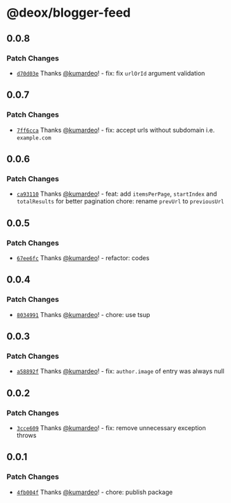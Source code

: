 # @deox/blogger-feed

## 0.0.8

### Patch Changes

- [`d70d03e`](https://github.com/kumardeo/deox/commit/d70d03ef9826317ba2200689de67c5850a91b423) Thanks [@kumardeo](https://github.com/kumardeo)! - fix: fix `urlOrId` argument validation

## 0.0.7

### Patch Changes

- [`7ff6cca`](https://github.com/kumardeo/deox/commit/7ff6cca913d5fc953f49056d81da80273e734d5c) Thanks [@kumardeo](https://github.com/kumardeo)! - fix: accept urls without subdomain i.e. `example.com`

## 0.0.6

### Patch Changes

- [`ca93110`](https://github.com/kumardeo/deox/commit/ca93110ffd7ab7c8a0ec40c2adb0861c160f3996) Thanks [@kumardeo](https://github.com/kumardeo)! - feat: add `itemsPerPage`, `startIndex` and `totalResults` for better pagination
  chore: rename `prevUrl` to `previousUrl`

## 0.0.5

### Patch Changes

- [`67ee6fc`](https://github.com/kumardeo/deox/commit/67ee6fcb8170757a35b3c26d8c3bd2f29a36024a) Thanks [@kumardeo](https://github.com/kumardeo)! - refactor: codes

## 0.0.4

### Patch Changes

- [`8034991`](https://github.com/kumardeo/deox/commit/80349919722aef5c9dfffc30a603b0c7fe40f0e7) Thanks [@kumardeo](https://github.com/kumardeo)! - chore: use tsup

## 0.0.3

### Patch Changes

- [`a58892f`](https://github.com/kumardeo/deox/commit/a58892fa1ee55c47cf781fbb841c9aeb5ce4c084) Thanks [@kumardeo](https://github.com/kumardeo)! - fix: `author.image` of entry was always null

## 0.0.2

### Patch Changes

- [`3cce609`](https://github.com/kumardeo/deox/commit/3cce6095fd5573a31ee1743e79dcbb7d3636a165) Thanks [@kumardeo](https://github.com/kumardeo)! - fix: remove unnecessary exception throws

## 0.0.1

### Patch Changes

- [`4fb004f`](https://github.com/kumardeo/deox/commit/4fb004f2ae4c7c8e20bb5b12d00763cfaaba3775) Thanks [@kumardeo](https://github.com/kumardeo)! - chore: publish package
